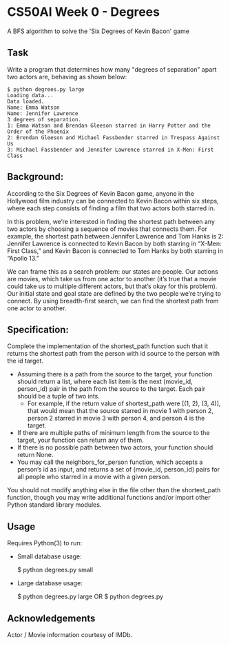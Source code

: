 # CS50AI Week 0 - Degrees
A BFS algorithm to solve the 'Six Degrees of Kevin Bacon' game

## Task

Write a program that determines how many "degrees of separation" apart two actors are, behaving as shown below:

```
$ python degrees.py large
Loading data...
Data loaded.
Name: Emma Watson
Name: Jennifer Lawrence
3 degrees of separation.
1: Emma Watson and Brendan Gleeson starred in Harry Potter and the Order of the Phoenix
2: Brendan Gleeson and Michael Fassbender starred in Trespass Against Us
3: Michael Fassbender and Jennifer Lawrence starred in X-Men: First Class
```

## Background:

According to the Six Degrees of Kevin Bacon game, anyone in the Hollywood film industry can be connected to Kevin Bacon within six steps, where each step consists of finding a film that two actors both starred in.

In this problem, we’re interested in finding the shortest path between any two actors by choosing a sequence of movies that connects them. For example, the shortest path between Jennifer Lawrence and Tom Hanks is 2: Jennifer Lawrence is connected to Kevin Bacon by both starring in “X-Men: First Class,” and Kevin Bacon is connected to Tom Hanks by both starring in “Apollo 13.”

We can frame this as a search problem: our states are people. Our actions are movies, which take us from one actor to another (it’s true that a movie could take us to multiple different actors, but that’s okay for this problem). Our initial state and goal state are defined by the two people we’re trying to connect. By using breadth-first search, we can find the shortest path from one actor to another.


## Specification:

Complete the implementation of the shortest_path function such that it returns the shortest path from the person with id source to the person with the id target.

* Assuming there is a path from the source to the target, your function should return a list, where each list item is the next (movie_id, person_id) pair in the path from the source to the target. Each pair should be a tuple of two ints.
  * For example, if the return value of shortest_path were [(1, 2), (3, 4)], that would mean that the source starred in movie 1 with person 2, person 2 starred in movie 3 with person 4, and person 4 is the target.
* If there are multiple paths of minimum length from the source to the target, your function can return any of them.
* If there is no possible path between two actors, your function should return None.
* You may call the neighbors_for_person function, which accepts a person’s id as input, and returns a set of (movie_id, person_id) pairs for all people who starred in a movie with a given person.

You should not modify anything else in the file other than the shortest_path function, though you may write additional functions and/or import other Python standard library modules.


## Usage

Requires Python(3) to run:

* Small database usage:

  $ python degrees.py small

* Large database usage:

  $ python degrees.py large
  OR
  $ python degrees.py


## Acknowledgements
Actor / Movie information courtesy of IMDb.
